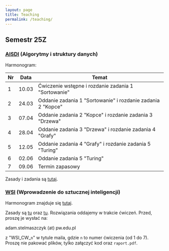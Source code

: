 ```yaml
---
layout: page
title: Teaching
permalink: /teaching/
---
```


## Semestr 25Z

### [AISDI](https://usosweb.usos.pw.edu.pl/kontroler.php?_action=katalog2/przedmioty/pokazPrzedmiot&kod=103D-INxxx-ISP-AISDI) (Algorytmy i struktury danych)

Harmonogram:

Nr| Data  | Temat |
--|-------|-------|
1 | 10.03 | Ćwiczenie wstępne i rozdanie zadania 1 "Sortowanie" |
2 | 24.03 | Oddanie zadania 1 "Sortowanie" i rozdanie zadania 2 "Kopce" |
3 | 07.04 | Oddanie zadania 2 "Kopce" i rozdanie zadania 3 "Drzewa" |
4 | 28.04 | Oddanie zadania 3 "Drzewa" i rozdanie zadania 4 "Grafy" |
5 | 12.05 | Oddanie zadania 4 "Grafy" i rozdanie zadania 5 "Turing" |
6 | 02.06 | Oddanie zadania 5 "Turing" |
7 | 09.06 | Termin zapasowy |

Zasady i zadania są [tutaj](https://staff.elka.pw.edu.pl/~djagodzi/didactic/AISDI25L.html).

### [WSI](https://usosweb.usos.pw.edu.pl/kontroler.php?_action=katalog2/przedmioty/pokazPrzedmiot&prz_kod=103A-INxxx-ISP-WSI) (Wprowadzenie do sztucznej inteligencji)

Harmonogram znajduje się [tutaj](https://staff.elka.pw.edu.pl/~knalecz).

Zasady są [tu](https://staff.elka.pw.edu.pl/~rbiedrzy/WSI) oraz [tu](https://staff.elka.pw.edu.pl/~rbiedrzy/WSI_CW). Rozwiązania oddajemy w trakcie ćwiczeń. Przed, proszę je wysłać na:

adam.stelmaszczyk (at) pw.edu.pl

z "WSI_CW_`n`" w tytule maila, gdzie `n` to numer ćwiczenia (od 1 do 7). Proszę nie pakować plików, tylko załączyć kod oraz `raport.pdf`.
